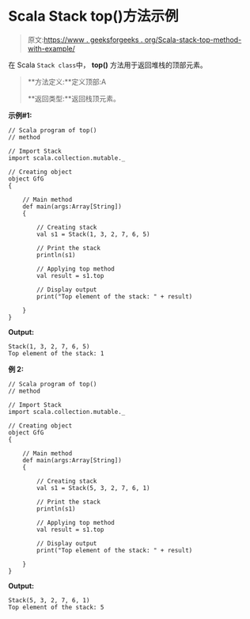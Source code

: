 # Scala Stack top()方法示例

> 原文:[https://www . geeksforgeeks . org/Scala-stack-top-method-with-example/](https://www.geeksforgeeks.org/scala-stack-top-method-with-example/)

在 Scala `Stack class`中， **top()** 方法用于返回堆栈的顶部元素。

> **方法定义:**定义顶部:A
> 
> **返回类型:**返回栈顶元素。

**示例#1:**

```
// Scala program of top() 
// method 

// Import Stack 
import scala.collection.mutable._

// Creating object 
object GfG 
{ 

    // Main method 
    def main(args:Array[String]) 
    { 

        // Creating stack
        val s1 = Stack(1, 3, 2, 7, 6, 5) 

        // Print the stack 
        println(s1) 

        // Applying top method  
        val result = s1.top 

        // Display output 
        print("Top element of the stack: " + result) 

    } 
} 
```

**Output:**

```
Stack(1, 3, 2, 7, 6, 5)
Top element of the stack: 1

```

**例 2:**

```
// Scala program of top() 
// method 

// Import Stack 
import scala.collection.mutable._

// Creating object 
object GfG 
{ 

    // Main method 
    def main(args:Array[String]) 
    { 

        // Creating stack
        val s1 = Stack(5, 3, 2, 7, 6, 1) 

        // Print the stack 
        println(s1) 

        // Applying top method  
        val result = s1.top 

        // Display output 
        print("Top element of the stack: " + result) 

    } 
} 
```

**Output:**

```
Stack(5, 3, 2, 7, 6, 1)
Top element of the stack: 5

```
